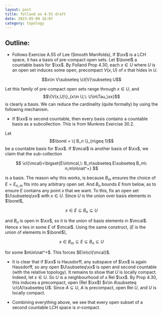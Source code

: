 ```yaml
---
layout: post
title: folland ex 4-55 draft
date: 2023-05-09 16:07
category: topology
---
```



## Outline:
- Follows Exercise A.55 of Lee (Smooth Manifolds), If $\xx$ is a LCH space, it has a basis of pre-compact open sets. Let $\borel$ a countable basis for $\xx$. By Folland Prop 4.30, each $x\in U$ where $U$ is an open set induces some open, precompact $V(x, U)$ of $x$ that hides in $U$.

$$x\in V\subseteq \cl{V}\subseteq U$$

Let this family of pre-compact open sets range through $x\in U$, and $$\{V(x,U)\}_{x\in U,\: U\in\Tau_\xx}$$ is clearly a basis. We can reduce the cardinality (quite formally) by using the following mechanism.

- If $\xx$ is second countable, then every basis contains a countable basis as a subcollection. This is from Munkres Exercise 30.2. 

Let $$\borel = \{ B_n \}_{n\geq 1}$$ be a countable basis for $\xx$. If $\mcal$ is another basis of $\xx$, we claim that the sub-collection

$$
\cl{\mcal}=\bigset{E\in\mcal,\: B_n\subseteq E\subseteq B_m\: n,m\in\nat^+}
$$

is a basis. The reason why this works, is because $B_m$ ensures the choice of $E = E_{n,m}$ fits into any arbitrary open set. And $B_n$ bounds $E$ from below, as to ensure $E$ contains any point $x$ that we want. To this, fix an open set $U\subseteq\xx$ with $x\in U$. Since $U$ is the union over basis elements in $\borel$, 

$$
x\in E \subseteq B_n\subseteq U
$$

and $B_n$ is open in $\xx$, so it is the union of basis elements in $\mcal$. Hence $x$ lies in some $E$ of $\mcal$. Using the same construct, ($E$ is the union of elements in $\borel$), 

$$
x\in B_m\subseteq E\subseteq B_n\subseteq U
$$

for some $m\in\nat^+$. This forces $E\in\cl{\mcal}$.

- It is clear that if $\xx$ is Hausdorff, any subspace of $\xx$ is again Hausdorff, so any open $U\subseteq\xx$ is open and second countable (with the relative topology). It remains to show that $U$ is locally compact. Indeed, let $x\in U$. So $U$ is a neighbourhood of $x$ Rel $\xx$. By Prop 4.30, this induces a precompact, open (Rel $\xx$) $x\in A\subseteq \cl{A}\subseteq U$. Since $A\subseteq U$, $A$ is precompact, open Rel $U$, and $U$ is locally compact.

- Combining everything above, we see that every open subset of a second countable LCH space is $\sigma$-compact.
